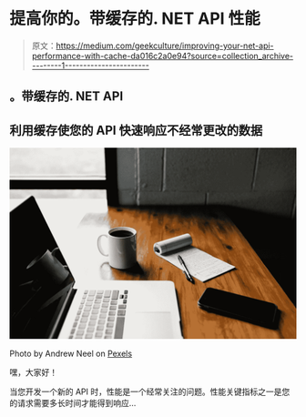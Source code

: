 # 提高你的。带缓存的. NET API 性能

> 原文：<https://medium.com/geekculture/improving-your-net-api-performance-with-cache-da016c2a0e94?source=collection_archive---------1----------------------->

## 。带缓存的. NET API

## 利用缓存使您的 API 快速响应不经常更改的数据

![](img/456fb45e466654ac779adb915b4f4639.png)

Photo by Andrew Neel on [Pexels](https://www.pexels.com/photo/macbook-pro-on-brown-wooden-table-2312369/)

嘿，大家好！

当您开发一个新的 API 时，性能是一个经常关注的问题。性能关键指标之一是您的请求需要多长时间才能得到响应…